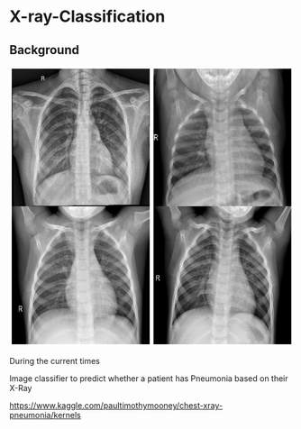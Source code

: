 # X-ray-Classification

## Background

![](X-ray%20Eda%20pics/normal4x4.png)

During the current times 

Image classifier to predict whether a patient has Pneumonia based on their X-Ray  

https://www.kaggle.com/paultimothymooney/chest-xray-pneumonia/kernels
